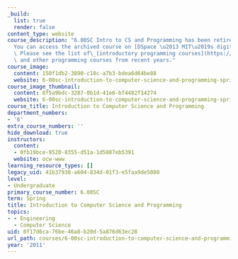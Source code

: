 ```yaml
---
_build:
  list: true
  render: false
content_type: website
course_description: "6.00SC Intro to CS and Programming has been retired from OCW.\_\
  You can access the archived course on [DSpace \u2013 MIT\u2019s digital repository](https://dspace.mit.edu/handle/1721.1/150601).\
  \ Please see the list of\_[introductory programming courses](https://ocw.mit.edu/collections/introductory-programming/)\
  \ and other programming courses from recent years."
course_image:
  content: 150f1db2-3890-c18c-a7b3-bdea6d64be88
  website: 6-00sc-introduction-to-computer-science-and-programming-spring-2011
course_image_thumbnail:
  content: 8f5a9bdc-3287-0b1d-41e6-bf4482f14274
  website: 6-00sc-introduction-to-computer-science-and-programming-spring-2011
course_title: Introduction to Computer Science and Programming
department_numbers:
- '6'
extra_course_numbers: ''
hide_download: true
instructors:
  content:
  - 0fb19bce-9520-8355-d51a-1d5087eb5391
  website: ocw-www
learning_resource_types: []
legacy_uid: 41b37938-a604-834d-01f3-e5faa9de5080
level:
- Undergraduate
primary_course_number: 6.00SC
term: Spring
title: Introduction to Computer Science and Programming
topics:
- - Engineering
  - Computer Science
uid: 0f17d6ca-76be-46a8-b20d-5a876d63ec28
url_path: courses/6-00sc-introduction-to-computer-science-and-programming-spring-2011
year: '2011'
---
```

